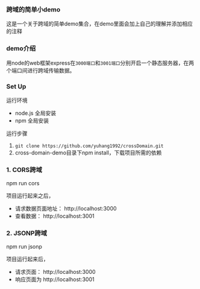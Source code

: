 ### 跨域的简单小demo
这是一个关于跨域的简单demo集合，在demo里面会加上自己的理解并添加相应的注释

### demo介绍
用node的web框架express在`3000端口`和`3001端口`分别开启一个静态服务器，在两个端口间进行跨域传输数据。

### Set Up
运行环境
- node.js 全局安装
- npm 全局安装

运行步骤
1. `git clone https://github.com/yuhang1992/crossDomain.git`
2. cross-domain-demo目录下npm install，下载项目所需的依赖

### 1. CORS跨域

npm run cors

项目运行起来之后，
- 请求数据页面地址： http://localhost:3000
- 查看数据： http://localhost:3001


### 2. JSONP跨域

npm run jsonp

项目运行起来后，
- 请求页面： http://localhost:3000
- 响应页面为 http://localhost:3001


